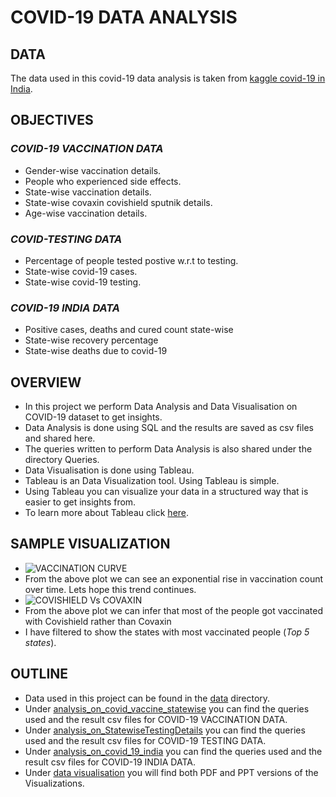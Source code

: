 # COVID-19 DATA ANALYSIS

## DATA

The data used in this covid-19 data analysis is taken from [kaggle covid-19 in India](https://www.kaggle.com/sudalairajkumar/covid19-in-india?select=covid_19_india.csv).

## OBJECTIVES

### *COVID-19 VACCINATION DATA*

* Gender-wise vaccination details.
* People who experienced side effects.
* State-wise vaccination details.
* State-wise covaxin covishield sputnik details.
* Age-wise vaccination details.

### *COVID-TESTING DATA*
* Percentage of people tested postive w.r.t to testing.
* State-wise covid-19 cases.
* State-wise covid-19 testing.

### *COVID-19 INDIA DATA*
* Positive cases, deaths and cured count state-wise
* State-wise recovery percentage
* State-wise deaths due to covid-19 

## OVERVIEW
* In this project we perform Data Analysis and Data Visualisation on COVID-19 dataset to get insights.
* Data Analysis is done using SQL and the results are saved as csv files and shared here.
* The queries written to perform Data Analysis is also shared under the directory Queries.
* Data Visualisation is done using Tableau.
* Tableau is an Data Visualization tool. Using Tableau is simple.
* Using Tableau you can visualize your data in a structured way that is easier to get insights from.
* To learn more about Tableau click [here](https://www.tableau.com/). 

## SAMPLE VISUALIZATION

* ![VACCINATION CURVE](https://user-images.githubusercontent.com/66214509/129058636-8dd3aad6-d8d6-4521-9bd8-56a0e214c034.png)
* From the above plot we can see an exponential rise in vaccination count over time. Lets hope this trend continues. 
* ![COVISHIELD Vs COVAXIN](https://user-images.githubusercontent.com/66214509/129058667-1ab687f4-7b29-4289-acdd-6ee5fff6ab9a.png)
* From the above plot we can infer that most of the people got vaccinated with Covishield rather than Covaxin
* I have filtered to show the states with most vaccinated people (*Top 5 states*).

## OUTLINE

* Data used in this project can be found in the [data](https://github.com/srikanth2102/COVID-19-DATA-ANALYSIS/tree/main/data) directory.
* Under [analysis_on_covid_vaccine_statewise](https://github.com/srikanth2102/COVID-19-DATA-ANALYSIS/tree/main/analysis_on_covid_vaccine_statewise) you can find the queries used and the result csv files for COVID-19 VACCINATION DATA.
* Under [analysis_on_StatewiseTestingDetails](https://github.com/srikanth2102/COVID-19-DATA-ANALYSIS/tree/main/analysis_on_StatewiseTestingDetails) you can find the queries used and the result csv files for COVID-19 TESTING DATA.
* Under [analysis_on_covid_19_india](https://github.com/srikanth2102/COVID-19-DATA-ANALYSIS/tree/main/analysis_on_covid_19_india) you can find the queries used and the result csv files for COVID-19 INDIA DATA.
* Under [data visualisation](https://github.com/srikanth2102/COVID-19-DATA-ANALYSIS/tree/main/data%20visualization) you will find both PDF and PPT versions of the Visualizations.

